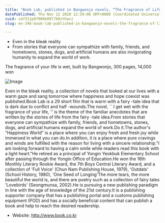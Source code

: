 ```yaml
---
title: "Book Lab, published in Bangwonjo novels, “The Fragrance of Life,”"
datePublished: Thu Nov 12 2020 12:59:06 GMT+0000 (Coordinated Universal Time)
cuid: cm7311p97000k09l7b0zthwcz
slug: en-346-book-lab-published-in-bangwonjo-novels-the-fragrance-of-life

---
```



- Even in the bleak reality
- From stories that everyone can sympathize with family, friends, and hometowns, stones, dogs, and artificial humans are also invigorating humanity to expand the world of work.

The fragrance of your life is wet, built by Bangwonjo, 300 pages, 14,000 won

![Image](https://cdn.hashnode.com/res/hashnode/image/upload/v1739432241212/fe07db86-e25e-4b70-92b1-e90c1bd07d77.jpeg)

Even in the bleak reality, a collection of novels that looked at our lives with a warm gaze and sang tomorrow where happiness and hope coexist was published.Book Lab is a 29 short film that is warm with a fairy -tale idea that is dark due to conflict and half -wounds.The novel, `` I get wet with the fragrance of your life, '' is the theme of the familiar anecdotes that are written by the stories of life from the fairy -tale idea.From stories that everyone can sympathize with family, friends, and hometowns, stones, dogs, and artificial humans expand the world of work.Do it.The author's “Happiness World” is a place where you can enjoy fresh and fresh joy while immersed in what you can do.In addition, it is a place where pure cravings and winds are fulfilled with the reason for living with a sincere relationship."I am looking forward to having a calm smile while readers read this book with a light heart."He retired as a principal of Yongin Yeokbuk Elementary School after passing through the Yongin Office of Education.He won the 16th Monthly Literary Rookie Award, the 7th Boys Central Literary Award, and a collection of 'Full Voice' (Chun Nam Publishing House, 1979), 'Outdats' (School History, 1980), 'One Seed of Longing'The more tears, the more beautiful the world is, and there are poetry such as a collection of fairy tales 'Lovebirds' (Seongmunsa, 2002).He is pursuing a new publishing paradigm in line with the age of knowledge of the 21st century.It is a publishing supporter company that has a publishing portal and a customs publishing equipment (POD) and has a socially beneficial content that can publish a book and help to reach the desired readership.

- Website: http://www.book.co.kr